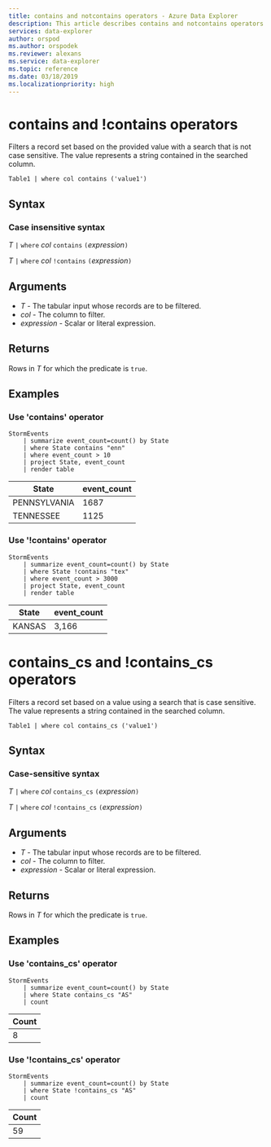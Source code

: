 ```yaml
---
title: contains and notcontains operators - Azure Data Explorer
description: This article describes contains and notcontains operators in Azure Data Explorer.
services: data-explorer
author: orspod
ms.author: orspodek
ms.reviewer: alexans
ms.service: data-explorer
ms.topic: reference
ms.date: 03/18/2019
ms.localizationpriority: high
---
```

# contains and !contains operators

Filters a record set based on the provided value with a search that is not case sensitive. The value represents a string contained in the searched column.

```kusto
Table1 | where col contains ('value1')
```
 
## Syntax

### Case insensitive syntax

*T* `|` `where` *col* `contains` `(`*expression*`)`   
 
*T* `|` `where` *col* `!contains` `(`*expression*`)`   

## Arguments

* *T* - The tabular input whose records are to be filtered.
* *col* - The column to filter.
* *expression* - Scalar or literal expression.

## Returns

Rows in *T* for which the predicate is `true`.

## Examples  

### Use 'contains' operator

```kusto
StormEvents
    | summarize event_count=count() by State
    | where State contains "enn"
    | where event_count > 10
    | project State, event_count
    | render table
```

|State|event_count|
|-----|-----------|
|PENNSYLVANIA|1687|
|TENNESSEE|1125|

### Use '!contains' operator

```kusto
StormEvents
    | summarize event_count=count() by State
    | where State !contains "tex"
    | where event_count > 3000
    | project State, event_count
    | render table
```

|State|event_count|
|-----|-----------|
|KANSAS|3,166| 

# contains_cs and !contains_cs operators

Filters a record set based on a value using a search that is case sensitive. The value represents a string contained in the searched column.

```kusto
Table1 | where col contains_cs ('value1')
```
 
## Syntax

### Case-sensitive syntax

*T* `|` `where` *col* `contains_cs` `(`*expression*`)`   

*T* `|` `where` *col* `!contains_cs` `(`*expression*`)`  

## Arguments

* *T* - The tabular input whose records are to be filtered.
* *col* - The column to filter.
* *expression* - Scalar or literal expression.

## Returns

Rows in *T* for which the predicate is `true`.

## Examples  

### Use 'contains_cs' operator

```kusto
StormEvents
    | summarize event_count=count() by State
    | where State contains_cs "AS"
    | count
```

|Count|
|-----|
|8|

### Use '!contains_cs' operator

```kusto
StormEvents
    | summarize event_count=count() by State
    | where State !contains_cs "AS"
    | count
```

|Count|
|-----|
|59|
